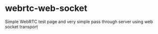 webrtc-web-socket
=================

Simple WebRTC test page and very simple pass through server using web socket transport
